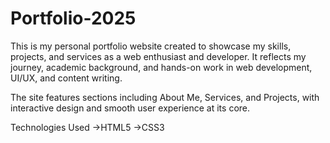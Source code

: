 # Portfolio-2025

This is my personal portfolio website created to showcase my skills, projects, and services as a web enthusiast and developer. It reflects my journey, academic background, and hands-on work in web development, UI/UX, and content writing.

The site features sections including About Me, Services, and Projects, with interactive design and smooth user experience at its core.

Technologies Used
->HTML5
->CSS3

